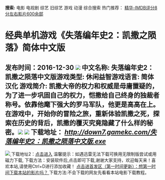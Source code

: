 **搜索:** 电影 电视剧 综艺 旧综艺 游戏 动漫 综合搜索 热门推荐： [精华-IMDB评分8分左右影片600余部](https://www.dytt8.com/html/gndy/jddy/20160320/50510.html)
# 经典单机游戏《失落编年史2：凯撒之陨落》简体中文版
发布时间：2016-12-30 
![](http://www.gamekc.com/games/2369.jpg)
中文名称: 失落编年史2：凯撒之陨落中文版游戏类型: 休闲益智游戏语言: 简体汉化
游戏简介: 凯撒大帝的权力和权威是毋庸置疑的，为了进一步巩固自己的权力，恺撒给自己终身的独裁者称号。依靠他麾下强大的罗马军队，他更是高高在上。在游戏中，开始你的冒险之旅，重新体验凯撒之死，探索在历史的背后，凯撒的覆灭究竟隐藏了什么样的秘密。![](http://www.gamekc.com/games/2369a.jpg)
![](http://www.gamekc.com/games/2369b.jpg)
**下载地址：**
_<http://down7.gamekc.com/失落编年史2：凯撒之陨落中文版.exe>_  
---  
[![](https://cscdn.t1ujc.com/b/11/3148/1261121/640X150.jpg) ](https://www.dytt8.com/html/game/jingdianyouxifabu/20161230/52851.html) 下载地址2：[点击进入](https://www.ygdy8.net/ "迅雷电影") 温馨提示：如遇迅雷无法下载可换用无限制版尝试或用磁力下载,  下载方法：安装软件后,点击即可下载,谢谢大家支持，欢迎每天来！喜欢本站,请使用Ctrl+D进行添加收藏！ [点击进首发区（第一时间更新）：想第一时间下载本站的影片吗？ ](https://www.ygdy8.net/)下载方法:不会下载的网友先看看本站电影下载教程。